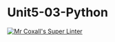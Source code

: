# Unit5-03-Python
[![Mr Coxall's Super Linter](https://github.com/ICS3U-C-Programming-TonyG/Unit5-03-Python/workflows/Mr%20Coxall's%20Super%20Linter/badge.svg)](https://github.com/ICS3U-C-Programming-TonyG/Unit5-03-Python/actions/)

